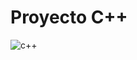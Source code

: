 # Proyecto C++
![c++](https://github.com/Coffee4Dogs/cpp-project/assets/59121551/083184da-9098-4865-ac5a-d215c07e97f9)
